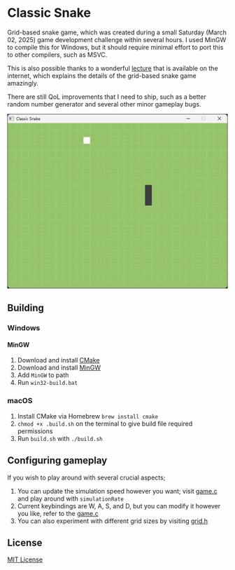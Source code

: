 # Classic Snake

Grid-based snake game, which was created during a small Saturday (March 02, 2025) game development challenge within
several hours. I used MinGW to compile this for Windows, but it should require minimal effort to port this to other
compilers, such as MSVC.

This is also possible thanks to a
wonderful [lecture](https://www.kosbie.net/cmu/fall-10/15-110/handouts/snake/snake.html#:~:text=In%20the%20game%20of%20Snake,as%20possible%20before%20that%20happens.)
that is available on the internet, which explains the details of the grid-based snake game amazingly.

There are still QoL improvements that I need to ship, such as a better random number generator and several other minor
gameplay bugs.

<p align="center">
    <img alt="Gameplay footage" src="https://github.com/iozsaygi/c-snake/blob/main/assets/gameplay-first-update.gif?raw=true">
</p>

## Building

### Windows

#### MinGW

1. Download and install [CMake](https://cmake.org/)
2. Download and install [MinGW](https://sourceforge.net/projects/mingw/)
3. Add `MinGW` to path
4. Run `win32-build.bat`

### macOS

1. Install CMake via Homebrew `brew install cmake`
2. `chmod +x .build.sh` on the terminal to give build file required permissions
3. Run `build.sh` with `./build.sh`

## Configuring gameplay

If you wish to play around with several crucial aspects;

1. You can update the simulation speed however you want;
   visit [game.c](https://github.com/iozsaygi/c-snake/blob/main/src/game.c) and play around with `simulationRate`
2. Current keybindings are W, A, S, and D, but you can modify it however you like, refer to
   the [game.c](https://github.com/iozsaygi/c-snake/blob/main/src/game.c)
3. You can also experiment with different grid sizes by
   visiting [grid.h](https://github.com/iozsaygi/c-snake/blob/main/include/grid.h)

## License

[MIT License](https://github.com/iozsaygi/c-snake/blob/main/LICENSE)
